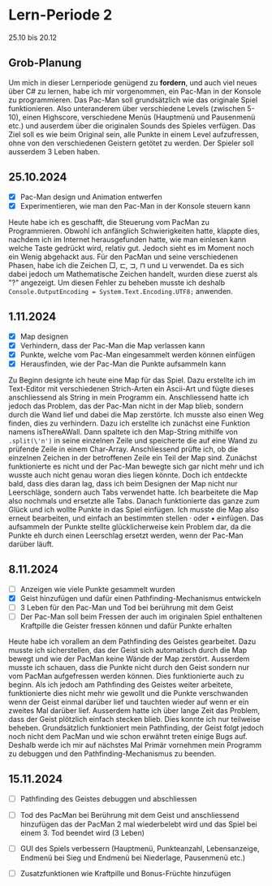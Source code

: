 # Lern-Periode 2

25.10 bis 20.12

## Grob-Planung
Um mich in dieser Lernperiode genügend zu **fordern**, und auch viel neues über C# zu lernen, habe ich mir vorgenommen, ein Pac-Man in der Konsole zu programmieren. Das Pac-Man soll grundsätzlich wie das originale Spiel funktionieren. Also unteranderem über verschiedene Levels (zwischen 5-10), einen Highscore, verschiedene Menüs (Hauptmenü und Pausenmenü etc.) und auserdem über die originalen Sounds des Spieles verfügen. Das Ziel soll es wie beim Original sein, alle Punkte in einem Level aufzufressen, ohne von den verschiedenen Geistern getötet zu werden. Der Spieler soll ausserdem 3 Leben haben.

## 25.10.2024

- [x] Pac-Man design und Animation entwerfen
- [x] Experimentieren, wie man den Pac-Man in der Konsole steuern kann

Heute habe ich es geschafft, die Steuerung vom PacMan zu Programmieren. Obwohl ich anfänglich Schwierigkeiten hatte, klappte dies, nachdem ich im Internet herausgefunden hatte, wie man einlesen kann welche Taste gedrückt wird, relativ gut. Jedoch sieht es im Moment noch ein Wenig abgehackt aus. Für den PacMan und seine verschiedenen Phasen, habe ich die Zeichen □, ⊏, ⊐, ⊓ und ⊔ verwendet. Da es sich dabei jedoch um Mathematische Zeichen handelt, wurden diese zuerst als "?" angezeigt. Um diesen Fehler zu beheben musste ich deshalb `Console.OutputEncoding = System.Text.Encoding.UTF8;` anwenden.

## 1.11.2024

- [X] Map designen
- [X] Verhindern, dass der Pac-Man die Map verlassen kann
- [X] Punkte, welche vom Pac-Man eingesammelt werden können einfügen
- [X] Herausfinden, wie der Pac-Man die Punkte aufsammeln kann

Zu Beginn designte ich heute eine Map für das Spiel. Dazu erstellte ich im Text-Editor mit verschiedenen Strich-Arten ein Ascii-Art und fügte dieses anschliessend als String in mein Programm ein.
Anschliessend hatte ich jedoch das Problem, das der Pac-Man nicht in der Map blieb, sondern durch die Wand lief und dabei die Map zerstörte. Ich musste also einen Weg finden, dies zu verhindern. 
Dazu ich erstellte ich zunächst eine Funktion namens isThereAWall. Dann spaltete ich den Map-String mithilfe von `.split(\'n')` in seine einzelnen Zeile und speicherte die auf eine Wand zu prüfende Zeile in einem Char-Array. Anschliessend prüfte ich, ob die einzelnen Zeichen in der betroffenen Zeile ein Teil der Map sind. Zunächst funktionierte es nicht und der Pac-Man bewegte sich gar nicht mehr und ich wusste auch nicht genau woran dies liegen könnte. Doch ich entdeckte bald, dass dies daran lag, dass ich beim Designen der Map nicht nur Leerschläge, sondern auch Tabs verwendet hatte. Ich bearbeitete die Map also nochmals und ersetzte alle Tabs. Danach funktionierte das ganze zum Glück und ich wollte Punkte in das Spiel einfügen. Ich musste die Map also erneut bearbeiten, und einfach an bestimmten stellen · oder • einfügen. Das aufsammeln der Punkte stellte glücklicherweise kein Problem dar, da die Punkte eh durch einen Leerschlag ersetzt werden, wenn der Pac-Man darüber läuft.

## 8.11.2024

- [ ] Anzeigen wie viele Punkte gesammelt wurden
- [x] Geist hinzufügen und dafür einen Pathfinding-Mechanismus entwickeln
- [ ] 3 Leben für den Pac-Man und Tod bei berührung mit dem Geist
- [ ] Der Pac-Man soll beim Fressen der auch im originalen Spiel enthaltenen Kraftpille die Geister fressen können und dafür Punkte erhalten

Heute habe ich vorallem an dem Pathfinding des Geistes gearbeitet. Dazu musste ich sicherstellen, das der Geist sich automatisch durch die Map bewegt und wie der PacMan keine Wände der Map zerstört. Ausserdem musste ich schauen, dass die Punkte nicht durch den Geist sondern nur vom PacMan aufgefressen werden können. Dies funktionierte auch zu beginn. Als ich jedoch am Pathfinding des Geistes weiter arbeitete, funktionierte dies nicht mehr wie gewollt und die Punkte verschwanden wenn der Geist einmal darüber lief und tauchten wieder auf wenn er ein zweites Mal darüber lief. Ausserdem hatte ich über lange Zeit das Problem, dass der Geist plötzlich einfach stecken blieb. Dies konnte ich nur teilweise beheben. Grundsätzlich funktioniert mein Pathfinding, der Geist folgt jedoch noch nicht dem PacMan und wie schon erwähnt treten einige Bugs auf. Deshalb werde ich mir auf nächstes Mal Primär vornehmen mein Programm zu debuggen und den Pathfinding-Mechanismus zu beenden.

## 15.11.2024

- [ ] Pathfinding des Geistes debuggen und abschliessen
- [ ] Tod des PacMan bei Berührung mit dem Geist und anschliessend hinzufügen das der PacMan 2 mal wiederbelebt wird und das Spiel bei einem 3. Tod beendet wird (3 Leben)
- [ ] GUI des Spiels verbessern (Hauptmenü, Punkteanzahl, Lebensanzeige, Endmenü bei Sieg und Endmenü bei Niederlage, Pausenmenü etc.)
- [ ] Zusatzfunktionen wie Kraftpille und Bonus-Früchte hinzufügen

